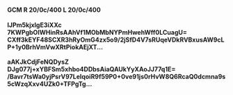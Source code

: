 #### GCM R 20/0c/400 L 20/0c/400
**lJPm5kjxlgE3iXXc**<br/>**7KWPgbOlWHinRsAAhVf1MObMbNYPmHwehWff0LCuagU=**<br/>**CXff3kEYF48SCXR3hRyOmG4zx5o9/2jSfD4V7sRUqeVDkRVBxusAW9cLP+1y0BrhVmVwXRtPiokAEjXT...**<br/><br/>
**aAKJkCdjFeNQDysZ**<br/>**DJg077j+xYBFSm5xhbo4DDbsAiaQAUkYyXAoJJ77q1E=**<br/>**/Bavr7tsWa0yjPsrV97LeIqoiR9f59P0+0ve91js0rHvW8Q6RcaQ0dcmna9s5cWzqXxv4UZk0+TFPgTg...**